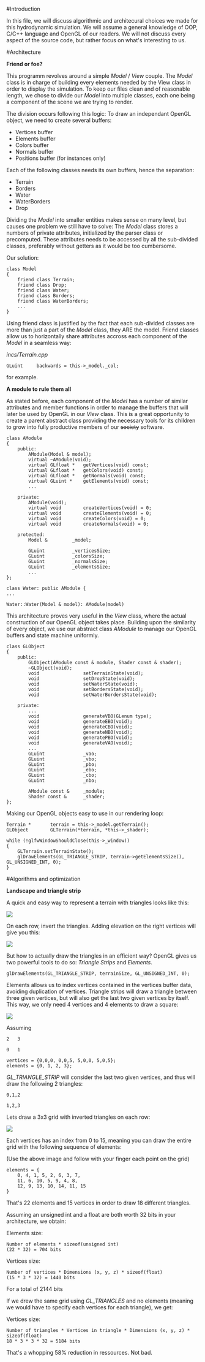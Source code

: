 #Introduction

In this file, we will discuss algorithmic and architecural choices we made for this hydrodynamic simulation.
We will assume a general knowledge of OOP, C/C++ language and OpenGL of our readers.
We will not discuss every aspect of the source code, but rather focus on what's interesting to us.

#Architecture

**Friend or foe?**

This programm revolves around a simple *Model* / *View* couple.
The *Model* class is in charge of building every elements needed by the View class in order to display the simulation.
To keep our files clean and of reasonable length, we chose to divide our *Model* into multiple classes, each one
being a component of the scene we are trying to render.

The division occurs following this logic:
To draw an independant OpenGL object, we need to create several buffers:
- Vertices buffer
- Elements buffer
- Colors buffer
- Normals buffer
- Positions buffer (for instances only)

Each of the following classes needs its own buffers, hence the separation: 

- Terrain
- Borders
- Water
- WaterBorders
- Drop

Dividing the *Model* into smaller entities makes sense on many level, but causes one problem we still have to solve:
The *Model* class stores a numbers of private attributes, initialized by the parser class or precomputed.
These attributes needs to be accessed by all the sub-divided classes, preferably without getters as it would be
too cumbersome.

Our solution:

```
class Model
{
	friend class Terrain;
	friend class Drop;
	friend class Water;
	friend class Borders;
	friend class WaterBorders;
	...
}
```

Using friend class is justified by the fact that each sub-divided classes are more than just a part of the *Model* class, they ARE the model. Friend classes allow us to horizontally share attributes accross each component of the *Model* in a seamless way:

*incs/Terrain.cpp*

`GLuint		backwards = this->_model._col;`

for example.

**A module to rule them all**

As stated before, each component of the *Model* has a number of similar attributes and member functions in order to
manage the buffers that will later be used by OpenGL in our *View* class. This is a great opportunity to create a parent abstract class providing the necessary tools for its children to grow into fully productive members of our ~~society~~ software.

```
class AModule
{
	public:
		AModule(Model & model);
		virtual ~AModule(void);
		virtual GLfloat *	getVertices(void) const;
		virtual GLfloat *	getColors(void) const;
		virtual GLfloat *	getNormals(void) const;
		virtual GLuint *	getElements(void) const;
		...

	private:
		AModule(void);
		virtual void		createVertices(void) = 0;
		virtual void		createElements(void) = 0;
		virtual void		createColors(void) = 0;
		virtual void		createNormals(void) = 0;

	protected:
		Model &			_model;
	
		GLuint			_verticesSize;
		GLuint			_colorsSize;
		GLuint			_normalsSize;
		GLuint			_elementsSize;
		...
};
```

```
class Water: public AModule {
...
```

```
Water::Water(Model & model): AModule(model)
```

This architecture proves very useful in the *View* class, where the actual construction of our OpenGL object takes place. Building upon the similarity of every object, we use our abstract class *AModule* to manage our OpenGL buffers and state machine uniformly.

```
class GLObject
{
	public:
		GLObject(AModule const & module, Shader const & shader);
		~GLObject(void);
		void				setTerrainState(void);
		void				setDropState(void);
		void				setWaterState(void);
		void				setBordersState(void);
		void				setWaterBordersState(void);

	private:	
		...
		void				generateVBO(GLenum type);
		void				generateEBO(void);
		void				generateCBO(void);
		void				generateNBO(void);
		void				generatePBO(void);
		void				generateVAO(void);
		...
		GLuint				_vao;
		GLuint				_vbo;
		GLuint				_pbo;
		GLuint				_ebo;
		GLuint				_cbo;
		GLuint				_nbo;

		AModule	const &		_module;
		Shader const &		_shader;
};
```

Making our OpenGL objects easy to use in our rendering loop:

```
Terrain *		terrain = this->_model.getTerrain();
GLObject		GLTerrain(*terrain, *this->_shader);

while (!glfwWindowShouldClose(this->_window))
{
	GLTerrain.setTerrainState();
	glDrawElements(GL_TRIANGLE_STRIP, terrain->getElementsSize(), GL_UNSIGNED_INT, 0);
}
```

#Algorithms and optimization

**Landscape and triangle strip**

A quick and easy way to represent a terrain with triangles looks like this:

![](screenshots/grid.png)

On each row, invert the triangles. Adding elevation on the right vertices will give you this:

![](screenshots/mountain.png)

But how to actually draw the triangles in an efficient way? OpenGL gives us two powerful tools to do so:
*Triangle Strips* and *Elements*.

`glDrawElements(GL_TRIANGLE_STRIP, terrainSize, GL_UNSIGNED_INT, 0);`

Elements allows us to index vertices contained in the vertices buffer data, avoiding duplication of vertices.
Triangle strips will draw a triangle between three given vertices, but will also get the last two given vertices by itself.
This way, we only need 4 vertices and 4 elements to draw a square:

![](screenshots/square.png)

Assuming

```
2	3

0	1
```

```
vertices = {0,0,0, 0,0,5, 5,0,0, 5,0,5};
elements = {0, 1, 2, 3};
```

*GL_TRIANGLE_STRIP* will consider the last two given vertices, and thus will draw the following 2 triangles:

`0,1,2`

`1,2,3`

Lets draw a 3x3 grid with inverted triangles on each row:

![](screenshots/3x3.png)

Each vertices has an index from 0 to 15, meaning you can draw the entire grid with the following sequence of elements:

(Use the above image and follow with your finger each point on the grid)

```
elements = {
	0, 4, 1, 5, 2, 6, 3, 7,
	11, 6, 10, 5, 9, 4, 8,
	12, 9, 13, 10, 14, 11, 15
}
```

That's 22 elements and 15 vertices in order to draw 18 different triangles.

Assuming an unsigned int and a float are both worth 32 bits in your architecture, we obtain:

Elements size:

```
Number of elements * sizeof(unsigned int)
(22 * 32) = 704 bits
```

Vertices size:

```
Number of vertices * Dimensions (x, y, z) * sizeof(float)
(15 * 3 * 32) = 1440 bits
```

For a total of 2144 bits

If we drew the same grid using *GL_TRIANGLES* and no elements (meaning we would have to specify each vertices for each triangle), we get:

Vertices size:

```
Number of triangles * Vertices in triangle * Dimensions (x, y, z) * sizeof(float)
18 * 3 * 3 * 32 = 5184 bits
```

That's a whopping 58% reduction in ressources. Not bad.




